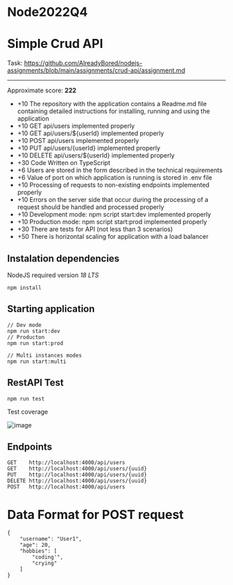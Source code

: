 # Node2022Q4

# Simple Crud API

Task: https://github.com/AlreadyBored/nodejs-assignments/blob/main/assignments/crud-api/assignment.md

---

Approximate score: **222**

- +10 The repository with the application contains a Readme.md file containing detailed instructions for installing, running and using the application
- +10 GET api/users implemented properly
- +10 GET api/users/${userId} implemented properly
- +10 POST api/users implemented properly
- +10 PUT api/users/{userId} implemented properly
- +10 DELETE api/users/${userId} implemented properly
- +30 Code Written on TypeScript
- +6 Users are stored in the form described in the technical requirements
- +6 Value of port on which application is running is stored in .env file
- +10 Processing of requests to non-existing endpoints implemented properly
- +10 Errors on the server side that occur during the processing of a request should be handled and processed properly
- +10 Development mode: npm script start:dev implemented properly
- +10 Production mode: npm script start:prod implemented properly
- +30 There are tests for API (not less than 3 scenarios)
- +50 There is horizontal scaling for application with a load balancer

## Instalation dependencies

NodeJS required version _18 LTS_

```
npm install
```

## Starting application

```
// Dev mode
npm run start:dev
// Producton
npm run start:prod

// Multi instances modes
npm run start:multi
```

## RestAPI Test

```
npm run test
```

Test coverage

![image]()

## Endpoints

```
GET    http://localhost:4000/api/users
GET    http://localhost:4000/api/users/{uuid}
PUT    http://localhost:4000/api/users/{uuid}
DELETE http://localhost:4000/api/users/{uuid}
POST   http://localhost:4000/api/users
```

# Data Format for POST request

```
{
    "username": "User1",
    "age": 20,
    "hobbies": [
        "coding'",
        "crying"
    ]
}
```
